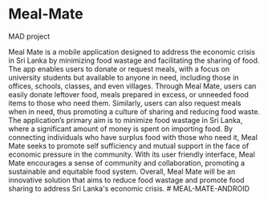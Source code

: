 # Meal-Mate
MAD project

Meal Mate is a mobile application designed to address the economic crisis in Sri Lanka by minimizing
food wastage and facilitating the sharing of food. The app enables users to donate or request meals,
with a focus on university students but available to anyone in need, including those in offices, schools,
classes, and even villages.
Through Meal Mate, users can easily donate leftover food, meals prepared in excess, or unneeded food
items to those who need them. Similarly, users can also request meals when in need, thus promoting a
culture of sharing and reducing food waste.
The application’s primary aim is to minimize food wastage in Sri Lanka, where a significant amount of
money is spent on importing food. By connecting individuals who have surplus food with those who
need it, Meal Mate seeks to promote self sufficiency and mutual support in the face of economic
pressure in the community.
With its user friendly interface, Meal Mate encourages a sense of community and collaboration,
promoting a sustainable and equitable food system. Overall, Meal Mate will be an innovative solution
that aims to reduce food wastage and promote food sharing to address Sri Lanka's economic crisis.
#   M E A L - M A T E - A N D R O I D  
 
